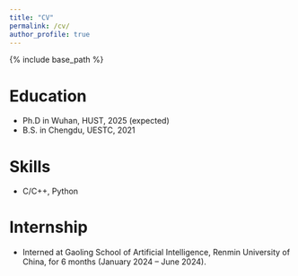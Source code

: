 ```yaml
---
title: "CV"
permalink: /cv/
author_profile: true
---
```


{% include base_path %}

Education
======
* Ph.D in Wuhan, HUST, 2025 (expected)
* B.S. in Chengdu, UESTC, 2021


Skills
======
* C/C++, Python

Internship
======
* Interned at Gaoling School of Artificial Intelligence, Renmin University of China, for 6 months (January 2024 – June 2024).
